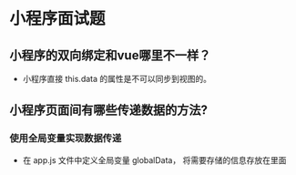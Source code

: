 # 小程序面试题

## 小程序的双向绑定和vue哪里不一样？

- 小程序直接 this.data 的属性是不可以同步到视图的。

## 小程序页面间有哪些传递数据的方法?

### **使用全局变量实现数据传递**

- 在 app.js 文件中定义全局变量 globalData， 将需要存储的信息存放在里面



